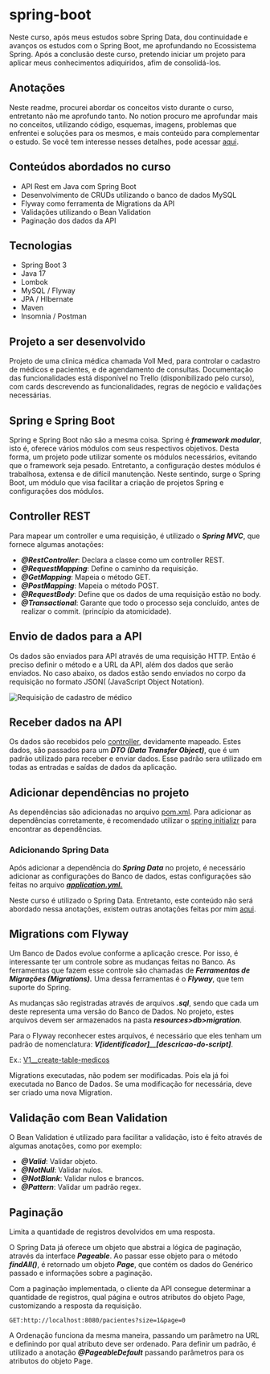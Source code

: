 ﻿# spring-boot
Neste curso, após meus estudos sobre Spring Data, dou continuidade e avanços os estudos com o Spring Boot, me aprofundando no Ecossistema Spring. Após a conclusão deste curso, pretendo iniciar um projeto para aplicar meus conhecimentos adiquiridos, afim de consolidá-los.

## Anotações
Neste readme, procurei abordar os conceitos visto durante o curso, entretanto não me aprofundo tanto. No notion procuro me aprofundar mais no conceitos, utilizando código, esquemas, imagens, problemas que enfrentei e soluções para os mesmos, e mais conteúdo para complementar o estudo. Se você tem interesse nesses detalhes, pode acessar [aqui](https://repeated-cobbler-d1a.notion.site/Spring-boot-1c3e8bd11a144d2794ca5e5384a801cd).

 ## Conteúdos abordados no curso
 - API Rest em Java com Spring Boot
 - Desenvolvimento de CRUDs utilizando o banco de dados MySQL
 - Flyway como ferramenta de Migrations da API
 - Validações utilizando o Bean Validation
 - Paginação dos dados da API
 
 ## Tecnologias
- Spring Boot 3
- Java 17
- Lombok
- MySQL / Flyway
- JPA / HIbernate
- Maven
- Insomnia / Postman

## Projeto a ser desenvolvido
Projeto de uma clinica médica chamada Voll Med, para controlar o cadastro de médicos e pacientes, e de agendamento de consultas.
Documentação das funcionalidades está disponível no Trello (disponibilizado pelo curso), com cards descrevendo as funcionalidades, regras de negócio e validações necessárias.

## Spring e Spring Boot
Spring e Spring Boot não são a mesma coisa. Spring é ***framework modular***, isto é, oferece vários módulos com seus respectivos objetivos. Desta forma, um projeto pode utilizar somente os módulos necessários, evitando que o framework seja pesado.
Entretanto, a configuração destes módulos é trabalhosa, extensa e de difícil manutenção. Neste sentindo, surge o Spring Boot, um módulo que visa facilitar a criação de projetos Spring e configurações dos módulos.

## Controller REST
Para mapear um controller e uma requisição, é utilizado o ***Spring MVC***, que fornece algumas anotações:
- ***@RestController***: Declara a classe como um controller REST.
- ***@RequestMapping***: Define o caminho da requisição.
- ***@GetMapping***: Mapeia o método GET.
- ***@PostMapping***: Mapeia o método POST.
- ***@RequestBody***: Define que os dados de uma requisição estão no body.
- ***@Transactional***: Garante que todo o processo seja concluído, antes de realizar o commit. (princípio da atomicidade).

## Envio de dados para a API
Os dados são enviados para API através de uma requisição HTTP. Então é preciso definir o método e a URL da API, além dos dados que serão enviados. No caso abaixo, os dados estão sendo enviados no corpo da requisição no formato JSON( (JavaScript Object Notation).

<img src="https://www.notion.so/signed/https%3A%2F%2Fs3-us-west-2.amazonaws.com%2Fsecure.notion-static.com%2F56cb10e8-fcb7-4ac6-8ed9-4047016b4e84%2FUntitled.png?id=45c32c89-1cab-4387-bb68-400da752e168&table=block&spaceId=c201bf83-8b0f-4f26-aff6-11cb5d30850e&name=Untitled.png&userId=4b9f37e7-280d-4f3d-bb98-bcfe01bcc215&cache=v2" alt="Requisição de cadastro de médico"/>

## Receber dados na API
Os dados são recebidos pelo [controller](https://github.com/FernandesPixel/spring-boot/tree/main/src/main/java/med/voll/api/controller), devidamente mapeado. Estes dados, são passados para um ***DTO (Data Transfer Object)***, que é um padrão utilizado para receber e enviar dados. Esse padrão sera utilizado em todas as entradas e saídas de dados da aplicação.

## Adicionar dependências no projeto
As dependências são adicionadas no arquivo [pom.xml](https://github.com/FernandesPixel/spring-boot/blob/main/pom.xml). Para adicionar as dependências corretamente, é recomendado utilizar o [spring initializr](https://start.spring.io/) para encontrar as dependências.
### Adicionando Spring Data
Após adicionar a dependência do ***Spring Data*** no projeto, é necessário adicionar as configurações do Banco de dados, estas configurações são feitas no arquivo [***application.yml.***](https://github.com/FernandesPixel/spring-boot/blob/main/src/main/resources/application.yml) 

Neste curso é utilizado o Spring Data. Entretanto, este conteúdo não será abordado nessa anotações, existem outras anotações feitas por mim [aqui](https://github.com/FernandesPixel/spring-data).

## Migrations com Flyway
Um Banco de Dados evolue conforme a aplicação cresce. Por isso, é interessante ter um  controle sobre as mudanças feitas no Banco. As ferramentas que fazem esse controle são chamadas de ***Ferramentas de Migrações (Migrations).*** Uma dessa ferramentas é o ***Flyway***, que tem suporte do Spring.

As mudanças são registradas através de arquivos ***.sql***, sendo que cada um deste representa uma versão do Banco de Dados. No projeto, estes arquivos devem ser armazenados na pasta ***resources>db>migration***.

Para o Flyway reconhecer estes arquivos, é necessário que eles tenham um padrão de nomenclatura: ***V[identificador]__[descricao-do-script]***.

Ex.: [V1__create-table-medicos](https://github.com/FernandesPixel/spring-boot/blob/main/src/main/resources/db/migration/V1__create-table-medicos.sql)

Migrations executadas, não podem ser modificadas. Pois ela já foi executada no Banco de Dados. Se uma modificação for necessária, deve ser criado uma nova Migration.

## Validação com Bean Validation
O Bean Validation é utilizado para facilitar a validação, isto é feito através de algumas anotações, como por exemplo:
- ***@Valid***: Validar objeto.
- ***@NotNull***: Validar nulos.
- ***@NotBlank***: Validar nulos e brancos.
- ***@Pattern***: Validar um padrão regex.

## Paginação
Limita a quantidade de registros devolvidos em uma resposta.

O Spring Data já oferece um objeto que abstrai a lógica de paginação, através da interface ***Pageable***. Ao passar esse objeto para o método ***findAll()***, é retornado um objeto ***Page***, que contém os dados do Genérico passado e informações sobre a paginação.

Com a paginação implementada, o cliente da API consegue determinar a quantidade de registros, qual página e outros atributos do objeto Page, customizando a resposta da requisição.

`GET:http://localhost:8080/pacientes?size=1&page=0`

A Ordenação funciona da mesma maneira, passando um parâmetro na URL e definindo por qual atributo deve ser ordenado. Para definir um padrão, é utilizado a anotação ***@PageableDefault*** passando parâmetros para os atributos do objeto Page.
